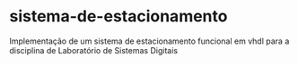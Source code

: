 # sistema-de-estacionamento
Implementação de um sistema de estacionamento funcional em vhdl para a disciplina de Laboratório de Sistemas Digitais
